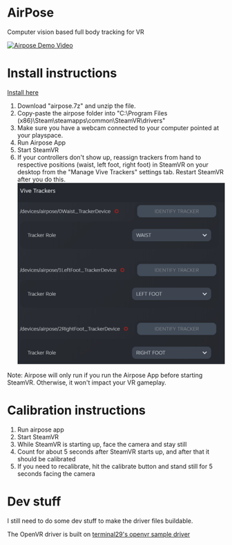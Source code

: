 # AirPose
 Computer vision based full body tracking for VR
 
[![Airpose Demo Video](https://img.youtube.com/vi/b5pe5vCh3a8/0.jpg)](https://www.youtube.com/watch?v=b5pe5vCh3a8)


# Install instructions

[Install here](https://github.com/justinliang1020/AirPose/releases/download/v0.1/AirPose.7z)
1. Download "airpose.7z" and unzip the file.
2. Copy-paste the airpose folder into "C:\Program Files (x86)\Steam\steamapps\common\SteamVR\drivers"
3. Make sure you have a webcam connected to your computer pointed at your playspace.
4. Run Airpose App
5. Start SteamVR
6. If your controllers don't show up, reassign trackers from hand to respective positions (waist, left foot, right foot) in SteamVR on your desktop from the "Manage Vive Trackers" settings tab. Restart SteamVR after you do this.
![Vive trackers settings](/trackers.png)

Note: Airpose will only run if you run the Airpose App before starting SteamVR. Otherwise, it won't impact your VR gameplay.

# Calibration instructions

1. Run airpose app
2. Start SteamVR
3. While SteamVR is starting up, face the camera and stay still
4. Count for about 5 seconds after SteamVR starts up, and after that it should be calibrated
5. If you need to recalibrate, hit the calibrate button and stand still for 5 seconds facing the camera

# Dev stuff

I still need to do some dev stuff to make the driver files buildable.

The OpenVR driver is built on [terminal29's openvr sample driver](https://github.com/terminal29/Simple-OpenVR-Driver-Tutorial)
